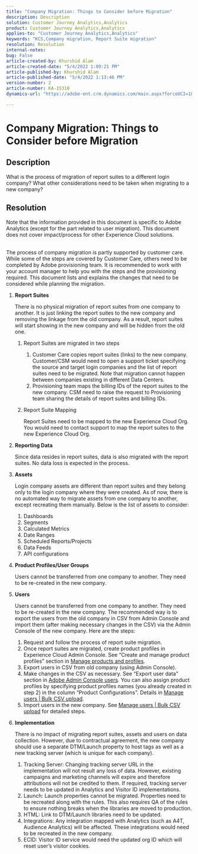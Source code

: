 ```yaml
---
title: "Company Migration: Things to Consider before Migration"
description: Description
solution: Customer Journey Analytics,Analytics
product: Customer Journey Analytics,Analytics
applies-to: "Customer Journey Analytics,Analytics"
keywords: "KCS,Company migration, Report Suite migration"
resolution: Resolution
internal-notes: 
bug: False
article-created-by: Khurshid Alam
article-created-date: "5/4/2022 1:09:21 PM"
article-published-by: Khurshid Alam
article-published-date: "5/4/2022 1:13:46 PM"
version-number: 2
article-number: KA-15318
dynamics-url: "https://adobe-ent.crm.dynamics.com/main.aspx?forceUCI=1&pagetype=entityrecord&etn=knowledgearticle&id=871c7368-abcb-ec11-a7b5-6045bd00dbbc"

---
```

# Company Migration: Things to Consider before Migration

## Description


What is the process of migration of report suites to a different login company? What other considerations need to be taken when migrating to a new company?


## Resolution

Note that the information provided in this document is specific to Adobe Analytics (except for the part related to user migration). This document does not cover impact/process for other Experience Cloud solutions.<br><br>


The process of company migration is partly supported by customer care. While some of the steps are covered by Customer Care, others need to be completed by Adobe provisioning team. It is recommended to work with your account manager to help you with the steps and the provisioning required. This document lists and explains the changes that need to be considered while planning the migration.

1. <b>Report Suites</b>

    There is no physical migration of report suites from one company to another. It is just linking the report suites to the new company and removing the linkage from the old company. As a result, report suites will start showing in the new company and will be hidden from the old one.

    1. Report Suites are migrated in two steps
        1. Customer Care copies report suites (links) to the new company. Customer/CSM would need to open a support ticket specifying the source and target login companies and the list of report suites need to be migrated. Note that migration cannot happen between companies existing in different Data Centers.
        2. Provisioning team maps the billing IDs of the report suites to the new company. CSM need to raise the request to Provisioning team sharing the details of report suites and billing IDs.
    2. Report Suite Mapping

         Report Suites need to be mapped to the new Experience Cloud Org. You would need to contact support to map the report suites to the new Experience Cloud Org.
2. <b>Reporting Data</b>

    Since data resides in report suites, data is also migrated with the report suites. No data loss is expected in the process.
3. <b>Assets</b>

    Login company assets are different than report suites and they belong only to the login company where they were created. As of now, there is no automated way to migrate assets from one company to another, except recreating them manually. Below is the list of assets to consider:

    1. Dashboards
    2. Segments
    3. Calculated Metrics
    4. Date Ranges
    5. Scheduled Reports/Projects
    6. Data Feeds
    7. API configurations
4. <b>Product Profiles/User Groups</b>

    Users cannot be transferred from one company to another. They need to be re-created in the new company.
5. <b>Users</b>

    Users cannot be transferred from one company to another. They need to be re-created in the new company. The recommended way is to export the users from the old company in CSV from Admin Console and import them (after making necessary changes in the CSV) via the Admin Console of the new company. Here are the steps:

    1. Request and follow the process of report suite migration.
    2. Once report suites are migrated, create product profiles in Experience Cloud Admin Console. See “Create and manage product profiles” section in [Manage products and profiles](https://helpx.adobe.com/in/enterprise/using/manage-products-and-profiles.html).
    3. Export users in CSV from old company (using Admin Console).
    4. Make changes in the CSV as necessary. See “Export user data" section in [Adobe Admin Console users](https://helpx.adobe.com/in/enterprise/using/users.html). You can also assign product profiles by specifying product profiles names (you already created in step 2) in the column “Product Configurations". Details in [Manage users | Bulk CSV upload](https://helpx.adobe.com/in/enterprise/using/bulk-upload-users.html).
    5. Import users in the new company. See [Manage users | Bulk CSV upload](https://helpx.adobe.com/in/enterprise/using/bulk-upload-users.html) for detailed steps.
6. <b>Implementation</b>

    There is no impact of migrating report suites, assets and users on data collection. However, due to contractual agreement, the new company should use a separate DTM/Launch property to host tags as well as a new tracking server (which is unique for each company).

    1. Tracking Server: Changing tracking server URL in the implementation will not result any loss of data. However, existing campaigns and marketing channels will expire and therefore attributions will not be credited to them. If required, tracking server needs to be updated in Analytics and Visitor ID implementations.
    2. Launch: Launch properties cannot be migrated. Properties need to be recreated along with the rules. This also requires QA of the rules to ensure nothing breaks when the libraries are moved to production.
    3. HTML: Link to DTM/Launch libraries need to be updated.
    4. Integrations: Any integration mapped with Analytics (such as A4T, Audience Analytics) will be affected. These integrations would need to be recreated in the new company.
    5. ECID: Visitor ID service would need the updated org ID which will reset user’s visitor cookies.

